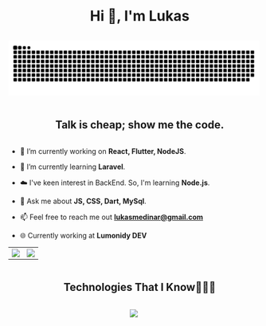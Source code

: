 <!--h1 without bottom border-->

<div  id="user-content-toc">

<ul  align="center">

<summary><h1  style="display: inline-block">Hi 👋, I'm Lukas</h1></summary>

</ul>

</div>

  

<picture>
  <source
    media="(prefers-color-scheme: dark)"
    srcset="https://raw.githubusercontent.com/platane/snk/output/github-contribution-grid-snake-dark.svg"
  />
  <source
    media="(prefers-color-scheme: light)"
    srcset="https://raw.githubusercontent.com/platane/snk/output/github-contribution-grid-snake.svg"
  />
  <img
    alt="github contribution grid snake animation"
    src="https://raw.githubusercontent.com/platane/snk/output/github-contribution-grid-snake.svg"
  />
</picture>

  

<!--h2 without bottom border-->

<div  id="user-content-toc">

<ul  align="center">

<summary><h2  style="display: inline-block">Talk is cheap; show me the code.</h2></summary>

</ul>

</div>

  
  

<!--Intro start-->

- 🔭 I’m currently working on **React, Flutter, NodeJS**.

  

- 🌱 I’m currently learning **Laravel**.

  

- ☁️ I've keen interest in BackEnd. So, I'm learning **Node.js**.

  

- 💬 Ask me about **JS, CSS, Dart, MySql**.

  

- 📫 Feel free to reach me out **lukasmedinar@gmail.com**

  

- 🌐 Currently working at **Lumonidy DEV**

<!--Intro end-->

  
  
  

<!--- stats & Trophy (start) -->

<p  align="center">

<!--- stats (start) -->

<table  align="center">

<tr  border="none">

<td  width="50%"  align="center">

<img  align="center"  src="https://github-readme-stats.vercel.app/api?username=lukas-577&theme=dark&show_icons=true&count_private=true"  />

</td>

  

<td  width="50%"  align="center">

  

<img  align="center"  src="https://github-readme-stats.vercel.app/api/top-langs/?username=lukas-577&layout=pie&theme=dark&hide_border=false&no-bg=true&no-frame=true&langs_count=6"/>

</td>

</tr>

</table>

<!--- stats (end) -->

  

</p>

<!--- stats (end) -->

  
  

<!--h1 without bottom border-->

<div  id="user-content-toc">

<ul  align="center">

<summary><h2  style="display: inline-block">Technologies That I Know👨🏻‍💻</h2></summary>

</ul>

</div>

<!--tech stack icons-->

<div  align="center">

<p  align="center">

<a  href="https://skillicons.dev">

<img  src="https://skillicons.dev/icons?i=css,js,html,react,flutter,nodejs,tailwind,bootstrap,php,mysql,c,cpp,python,git,figma,wordpress,vscode,laravel,java&perline=10"  />

</a>

</p>

</div>

  
  



  



  
